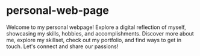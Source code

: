 # personal-web-page
Welcome to my personal webpage! Explore a digital reflection of myself, showcasing my skills, hobbies, and accomplishments. Discover more about me, explore my skillset, check out my portfolio, and find ways to get in touch. Let's connect and share our passions!
